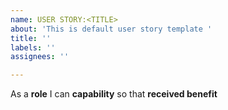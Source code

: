 ```yaml
---
name: USER STORY:<TITLE>
about: 'This is default user story template '
title: ''
labels: ''
assignees: ''

---
```


As a **role** I can **capability** so that **received benefit**
